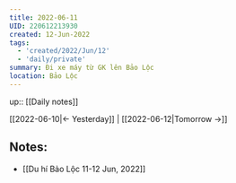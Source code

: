 ```yaml
---
title: 2022-06-11
UID: 220612213930
created: 12-Jun-2022
tags:
  - 'created/2022/Jun/12'
  - 'daily/private'
summary: Đi xe máy từ GK lên Bảo Lộc
location: Bảo Lộc
---
```


up:: [[Daily notes]]

[[2022-06-10|<- Yesterday]] | [[2022-06-12|Tomorrow ->]]

## Notes:
- [[Du hí Bảo Lộc 11-12 Jun, 2022]]